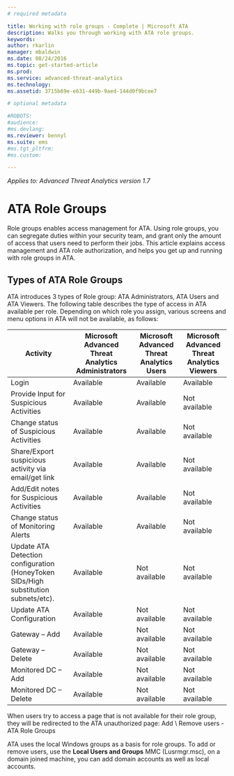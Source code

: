 ```yaml
---
# required metadata

title: Working with role groups - Complete | Microsoft ATA
description: Walks you through working with ATA role groups.
keywords:
author: rkarlin
manager: mbaldwin
ms.date: 08/24/2016
ms.topic: get-started-article
ms.prod:
ms.service: advanced-threat-analytics
ms.technology:
ms.assetid: 3715b69e-e631-449b-9aed-144d0f9bcee7

# optional metadata

#ROBOTS:
#audience:
#ms.devlang:
ms.reviewer: bennyl
ms.suite: ems
#ms.tgt_pltfrm:
#ms.custom:

---
```


*Applies to: Advanced Threat Analytics version 1.7*




# ATA Role Groups

Role groups enables access management for ATA. Using role groups, you can segregate duties within your security team, and grant only the amount of access that users need to perform their jobs. This article explains access management and ATA role authorization, and helps you get up and running with role groups in ATA.
## Types of ATA Role Groups 

ATA introduces 3 types of Role group: ATA Administrators, ATA Users and ATA Viewers. The following table describes the type of access in ATA available per role. Depending on which role you assign, various screens and menu options in ATA will not be available, as follows:

|Activity |Microsoft Advanced Threat Analytics Administrators|Microsoft Advanced Threat Analytics Users|Microsoft Advanced Threat Analytics Viewers|
|----|----|----|----|
|Login|Available|Available|Available|
|Provide Input for Suspicious Activities|Available|Available|Not available|
|Change status of Suspicious Activities|Available|Available|Not available|
|Share/Export suspicious activity via email/get link|Available|Available|Not available|
|Add/Edit notes for Suspicious Activities|Available|Available|Not available|
|Change status of Monitoring Alerts|Available|Available|Not available|
|Update ATA Detection configuration (HoneyToken SIDs/High substitution subnets/etc).|Available|Not available|Not available|
|Update ATA Configuration|Available|Not available|Not available|
|Gateway – Add|Available|Not available|Not available|
|Gateway – Delete |Available|Not available|Not available|
|Monitored DC – Add |Available|Not available|Not available|
|Monitored DC – Delete|Available|Not available|Not available|

When users try to access a page that is not available for their role group, they will be redirected to the ATA unauthorized page: 
Add \ Remove users - ATA Role Groups 

ATA uses the local Windows groups as a basis for role groups. 
To add or remove users, use the **Local Users and Groups** MMC (Lusrmgr.msc), on a domain joined machine, you can add domain accounts as well as local accounts. 

